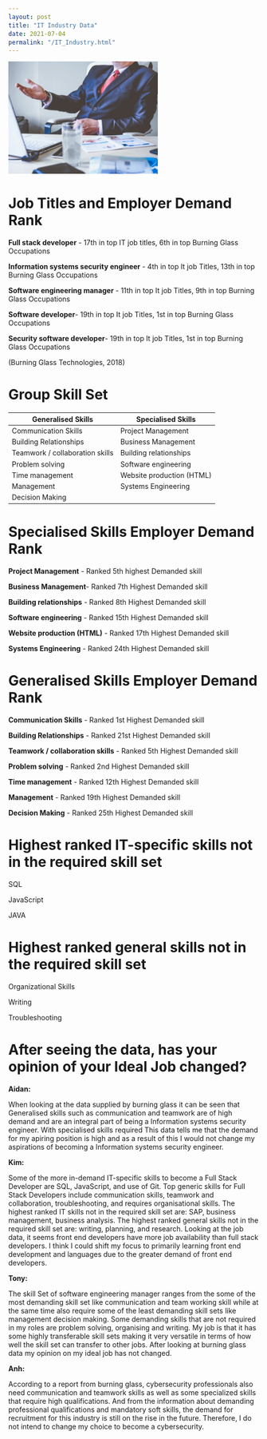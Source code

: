 ```yaml
---
layout: post
title: "IT Industry Data"
date: 2021-07-04
permalink: "/IT_Industry.html"
---
```



<img src="pic/goal1.jpg" width="300px">

# Job Titles and Employer Demand Rank

<b>Full stack developer</b> - 17th in top IT job titles, 6th in top Burning Glass Occupations

<b>Information systems security engineer</b> - 4th in top It job Titles, 13th in top Burning Glass Occupations 

<b>Software engineering manager</b> - 11th in top It job Titles, 9th in top Burning Glass Occupations 

<b>Software developer</b>- 19th in top It job Titles, 1st in top Burning Glass Occupations 

<b>Security software developer</b>- 19th in top It job Titles, 1st in top Burning Glass Occupations

(Burning Glass Technologies, 2018)


# Group Skill Set


| Generalised Skills | Specialised Skills |
| ----------- | ----------- |
| Communication Skills | Project Management |
| Building Relationships | Business Management|
| Teamwork / collaboration skills | Building relationships |
| Problem solving | Software engineering |
| Time management | Website production (HTML) |
| Management | Systems Engineering |
| Decision Making | |
 

# Specialised Skills Employer Demand Rank

<b>Project Management</b> - Ranked 5th highest Demanded skill

<b>Business Management</b>- Ranked 7th Highest Demanded skill
 
<b>Building relationships</b> - Ranked 8th Highest Demanded skill
 
<b>Software engineering</b> - Ranked 15th Highest Demanded skill
 
<b>Website production (HTML)</b> - Ranked 17th Highest Demanded skill
 
<b>Systems Engineering</b> - Ranked 24th Highest Demanded skill


# Generalised Skills Employer Demand Rank

<b>Communication Skills</b> - Ranked 1st Highest Demanded skill
 
<b>Building Relationships</b>  - Ranked 21st Highest Demanded skill
 
<b>Teamwork / collaboration skills</b> - Ranked 5th Highest Demanded skill
 
<b>Problem solving</b> -  Ranked 2nd Highest Demanded skill
 
<b>Time management</b> - Ranked 12th Highest Demanded skill
 
<b>Management</b> - Ranked 19th Highest Demanded skill
 
<b>Decision Making</b> - Ranked 25th Highest Demanded skill



# Highest ranked IT-specific skills not in the required skill set
 
SQL
 
JavaScript
 
JAVA

# Highest ranked general skills not in the required skill set
 
Organizational Skills 
 
Writing 
 
Troubleshooting

 
 
# After seeing the data, has your opinion of your Ideal Job changed?

<b>Aidan:</b>
 
When looking at the data supplied by burning glass it can be seen that Generalised skills such as communication and teamwork are of high demand and are an integral part of being a Information systems security engineer. With specialised skills required This data tells me that the demand for my apiring position is high and as a result of this I would not change my aspirations of becoming a Information systems security engineer. 

<b>Kim: </b>
 
Some of the more in-demand IT-specific skills to become a Full Stack Developer are SQL, JavaScript, and use of Git. Top generic skills for Full Stack Developers include communication skills, teamwork and collaboration, troubleshooting, and requires organisational skills. The highest ranked IT skills not in the required skill set are: SAP, business management, business analysis. The highest ranked general skills not in the required skill set are: writing, planning, and research. Looking at the job data, it seems front end developers have more job availability than full stack developers. I think I could shift my focus to primarily learning front end development and languages due to the greater demand of front end developers. 

<b>Tony: </b>
 
The skill Set of software engineering manager ranges from the some of the most demanding skill set like communication and team working skill
while at the same time also require some of the least demanding skill sets like management decision making.
Some demanding skills that are not required in my roles are problem solving, organising and writing.
My job is that it has some highly transferable skill sets making it very versatile in terms of how well the skill set can transfer to other jobs.
After looking at burning glass data my opinion on my ideal job has not changed.

<b>Anh:</b>
 
According to a report from burning glass, cybersecurity professionals also need communication and teamwork skills as well as some specialized skills that require high qualifications. And from the information about demanding professional qualifications and mandatory soft skills, the demand for recruitment for this industry is still on the rise in the future. Therefore, I do not intend to change my choice to become a cybersecurity.

